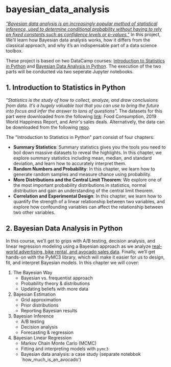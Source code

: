 # bayesian_data_analysis
[_"Bayesian data analysis is an increasingly popular method of statistical inference, used to determine conditional probability without having to rely on fixed constants such as confidence levels or p-values."_](https://app.datacamp.com/learn/courses/bayesian-data-analysis-in-python) In this project, We’ll learn how Bayesian data analysis works, how it differs from the classical approach, and why it’s an indispensable part of a data science toolbox. 

These project is based on two DataCamp courses: [Introduction to Statistics in Python](https://app.datacamp.com/learn/courses/introduction-to-statistics-in-python) and [Bayesian Data Analysis in Python](https://app.datacamp.com/learn/courses/bayesian-data-analysis-in-python). The execution of the two parts will be conducted via two seperate Jupyter notebooks. 

## 1. Introduction to Statistics in Python
_"Statistics is the study of how to collect, analyze, and draw conclusions from data. It’s a hugely valuable tool that you can use to bring the future into focus and infer the answer to tons of questions"._ The datasets for this part were downloaded from the following [link](https://app.datacamp.com/learn/courses/introduction-to-statistics-in-python): Food Consumption, 2019 World Happiness Report, and  Amir's sales deals.  Alternatively, the data can be downloaded from the following [repo](https://github.com/goodboychan/goodboychan.github.io/tree/main/_notebooks/dataset).

The "Introduction to Statistics in Python" part consist of four chapters:
- __Summary Statistics__: Summary statistics gives you the tools you need to boil down massive datasets to reveal the highlights. In this chapter, we explore summary statistics including mean, median, and standard deviation, and learn how to accurately interpret them.
- __Random Numbers and Probability__: In this chapter, we learn how to generate random samples and measure chance using probability.
- __More Distributions and the Central Limit Theorem__: We explore one of the most important probability distributions in statistics, normal distribution and gain an understanding of the central limit theorem.
- __Correlation and Experimental Design__: In this chapter, we learn how to quantify the strength of a linear relationship between two variables, and explore how confounding variables can affect the relationship between two other variables.

## 2. Bayesian Data Analysis in Python
In this course, we’ll get to grips with A/B testing, decision analysis, and linear regression modeling using a Bayesian approach as we analyze [real-world advertising,  bike rental, and avocado sales data](https://app.datacamp.com/learn/courses/bayesian-data-analysis-in-python). Finally, we’ll get hands-on with the PyMC3 library, which will make it easier for us to design, fit, and interpret Bayesian models. In this chapter we will cover:
1. The Bayesian Way
    - Bayesian vs. frequentist approach
    - Probability theory & distributions
    - Updating beliefs with more data
2. Bayesian Estimation
    - Grid approximation
    - Prior distributions
    - Reporting Bayesian results
3. Bayesian Inference
    - A/B testing
    - Decision analysis
    - Forecasting & regression
4. Bayesian Linear Regression
    - Markov Chain Monte Carlo (MCMC)
    - Fitting and interpreting models with `pymc3`
    - Bayesian data analysis: a case study (separate notebbok `how_much_is_an_avocado')
